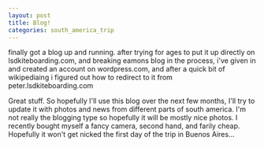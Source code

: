 ```yaml
---
layout: post
title: Blog!
categories: south_america_trip
---
```

finally got a blog up and running. after trying for ages to put it up directly on lsdkiteboarding.com, and breaking eamons blog in the process, i've given in and created an account on wordpress.com, and after a quick bit of wikipediaing i figured out how to redirect to it from peter.lsdkiteboarding.com

Great stuff. So hopefully I'll use this blog over the next few months, I'll try to update it with photos and news from different parts of south america. I'm not really the blogging type so hopefully it will be mostly nice photos. I recently bought myself a fancy camera, second hand, and farily cheap. Hopefully it won't get nicked the first day of the trip in Buenos Aires...
